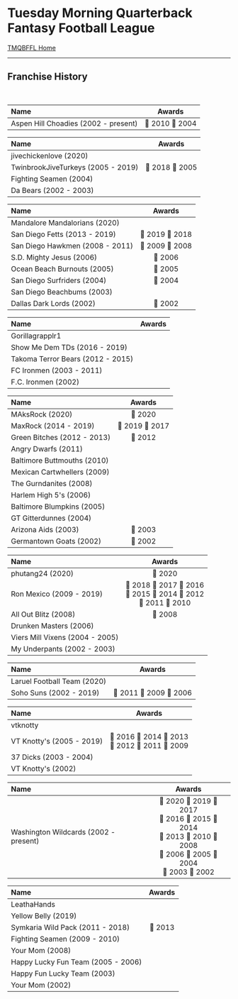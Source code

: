 # Tuesday Morning Quarterback Fantasy Football League

[TMQBFFL Home](README.md)

---

## Franchise History

<br>

| Name                                 |            Awards             |
| :----------------------------------- | :---------------------------: |
| Aspen Hill Choadies (2002 - present) | &#x1F949; 2010 &#x1F949; 2004 |

| Name                                  |            Awards             |
| :------------------------------------ | :---------------------------: |
| jivechickenlove (2020) | |
| TwinbrookJiveTurkeys (2005 - 2019) | &#x1F949; 2018 &#x1F949; 2005 |
| Fighting Seamen (2004)                |                               |
| Da Bears (2002 - 2003)                |                               |

| Name                             |            Awards             |
| :------------------------------- | :---------------------------: |
| Mandalore Mandalorians (2020)    |                               |
| San Diego Fetts (2013 - 2019) | &#x1F947; 2019 &#x1F947; 2018 |
| San Diego Hawkmen (2008 - 2011)  | &#x1F948; 2009 &#x1F947; 2008 |
| S.D. Mighty Jesus (2006)         |        &#x1F947; 2006         |
| Ocean Beach Burnouts (2005)      |        &#x1F948; 2005         |
| San Diego Surfriders (2004)      |        &#x1F947; 2004         |
| San Diego Beachbums (2003)       |                               |
| Dallas Dark Lords (2002)         |        &#x1F947; 2002         |

| Name                              | Awards |
| :-------------------------------- | :----: |
| Gorillagrapplr1 | | 
| Show Me Dem TDs (2016 - 2019)  |        |
| Takoma Terror Bears (2012 - 2015) |        |
| FC Ironmen (2003 - 2011)          |        |
| F.C. Ironmen (2002)               |        |

| Name                        |            Awards             |
| :-------------------------- | :---------------------------: |
| MAksRock (2020)             |      &#x1F949; 2020             |
| MaxRock (2014 - 2019)       | &#x1F949; 2019 &#x1F949; 2017 |
| Green Bitches (2012 - 2013) |        &#x1F948; 2012         |
| Angry Dwarfs (2011)         |                               |
| Baltimore Buttmouths (2010) |                               |
| Mexican Cartwhellers (2009) |                               |
| The Gurndanites (2008)      |                               |
| Harlem High 5's (2006)      |                               |
| Baltimore Blumpkins (2005)  |                               |
| GT Gitterdunnes (2004)      |                               |
| Arizona Aids (2003)         |        &#x1F949; 2003         |
| Germantown Goats (2002)     |        &#x1F949; 2002         |

| Name                            |                                                              Awards                                                               |
| :------------------------------ | :-------------------------------------------------------------------------------------------------------------------------------: |
| phutang24 (2020) | &#x1F947; 2020 | 
| Ron Mexico (2009 - 2019)     | &#x1F948; 2018 &#x1F948; 2017 &#x1F948; 2016 <br> &#x1F948; 2015 &#x1F947; 2014 &#x1F947; 2012 <br> &#x1F947; 2011 &#x1F948; 2010 |
| All Out Blitz (2008)            |                                                          &#x1F948; 2008                                                           |
| Drunken Masters (2006)          |                                                                                                                                   |
| Viers Mill Vixens (2004 - 2005) |                                                                                                                                   |
| My Underpants (2002 - 2003)     |                                                                                                                                   |

| Name                         |                    Awards                    |
| :--------------------------- | :------------------------------------------: |
| Laruel Football Team (2020)  |                                              |
| Soho Suns (2002 - 2019)      | &#x1F948; 2011 &#x1F949; 2009 &#x1F949; 2006 |

| Name                         |                                             Awards                                             |
| :--------------------------- | :--------------------------------------------------------------------------------------------: |
| vtknotty | | 
| VT Knotty's (2005 - 2019) | &#x1F947; 2016 &#x1F948; 2014 &#x1F948; 2013 <br> &#x1F949; 2012 &#x1F949; 2011 &#x1F947; 2009 |
| 37 Dicks (2003 - 2004)       |                                                                                                |
| VT Knotty's (2002)           |                                                                                                |

| Name                                  |                                                                                                         Awards                                                                                                         |
| :------------------------------------ | :--------------------------------------------------------------------------------------------------------------------------------------------------------------------------------------------------------------------: |
| Washington Wildcards (2002 - present) | &#x1F948; 2020 &#x1F948; 2019 &#x1F947; 2017 <br> &#x1F949; 2016 &#x1F947; 2015 &#x1F949; 2014 <br> &#x1F947; 2013 &#x1F947; 2010 &#x1F949; 2008 <br> &#x1F948; 2006 &#x1F947; 2005 &#x1F948; 2004 <br> &#x1F948; 2003 &#x1F948; 2002 |

| Name                               |     Awards     |
| :--------------------------------- | :------------: |
| LeathaHands | | 
| Yellow Belly (2019)      |                |
| Symkaria Wild Pack (2011 - 2018)   | &#x1F949; 2013 |
| Fighting Seamen (2009 - 2010)      |                |
| Your Mom (2008)                    |                |
| Happy Lucky Fun Team (2005 - 2006) |                |
| Happy Fun Lucky Team (2003)        |                |
| Your Mom (2002)                    |                |
